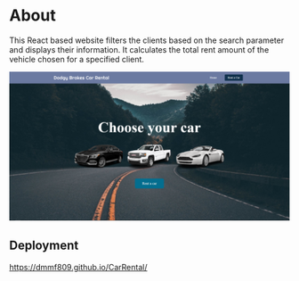 # About

This React based website filters the clients based on the search parameter and displays their information. It calculates the total rent amount of the vehicle chosen for a specified client.

<img src='images/dodgy-brakes-rental.png'/>

## Deployment

https://dmmf809.github.io/CarRental/
